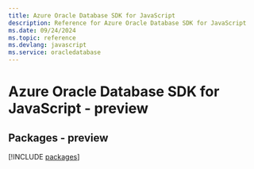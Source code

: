 ```yaml
---
title: Azure Oracle Database SDK for JavaScript
description: Reference for Azure Oracle Database SDK for JavaScript
ms.date: 09/24/2024
ms.topic: reference
ms.devlang: javascript
ms.service: oracledatabase
---
```

# Azure Oracle Database SDK for JavaScript - preview
## Packages - preview
[!INCLUDE [packages](oracle-database-index.md)]